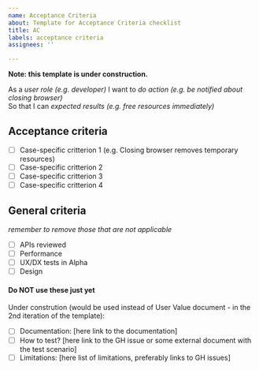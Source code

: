 ```yaml
---
name: Acceptance Criteria
about: Template for Acceptance Criteria checklist
title: AC
labels: acceptance criteria
assignees: ''

---
```


**Note: this template is under construction.**  

As a *user role (e.g. developer)*
I want to *do action (e.g. be notified about closing browser)*  
So that I can *expected results (e.g. free resources immediately)*  

## Acceptance criteria
- [ ] Case-specific critterion 1 (e.g. Closing browser removes temporary resources)
- [ ] Case-specific critterion 2
- [ ] Case-specific critterion 3
- [ ] Case-specific critterion 4
## General criteria
_remember to remove those that are not applicable_
- [ ] APIs reviewed
- [ ] Performance
- [ ] UX/DX tests in Alpha
- [ ] Design  

#### **Do NOT use these just yet**
Under constrution (would be used instead of User Value document - in the 2nd iteration of the template):  
- [ ] Documentation: [here link to the documentation]
- [ ] How to test? [here link to the GH issue or some external document with the test scenario]
- [ ] Limitations: [here list of limitations, preferably links to GH issues]
